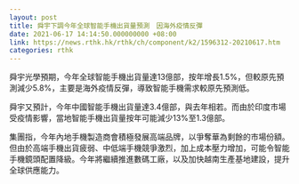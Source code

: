 ```yaml
---
layout: post
title: 舜宇下調今年全球智能手機出貨量預測　因海外疫情反彈
date: 2021-06-17 14:14:50.000000000 +08:00
link: https://news.rthk.hk/rthk/ch/component/k2/1596312-20210617.htm
categories: rthk
---
```


舜宇光學預期，今年全球智能手機出貨量達13億部，按年增長1.5%，但較原先預測減少5.8%，主要是海外疫情反彈，導致智能手機需求較原先預測低。

舜宇又預計，今年中國智能手機出貨量達3.4億部，與去年相若。而由於印度市場受疫情影響，當地智能手機出貨量按年可能減少13%至1.3億部。

集團指，今年內地手機製造商會積極發展高端品牌，以爭奪華為剩餘的市場份額。但由於高端手機出貨疲弱、中低端手機競爭激烈，加上成本壓力增加，可能令智能手機鏡頭配置降級。今年將繼續推進數碼工廠，以及加快越南生產基地建設，提升全球供應能力。
